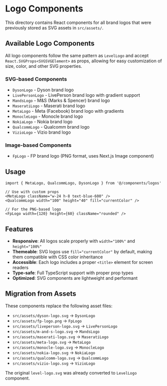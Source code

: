 # Logo Components

This directory contains React components for all brand logos that were previously stored as SVG assets in `src/assets/`.

## Available Logo Components

All logo components follow the same pattern as `LevelLogo` and accept `React.SVGProps<SVGSVGElement>` as props, allowing for easy customization of size, color, and other SVG properties.

### SVG-based Components
- `DysonLogo` - Dyson brand logo
- `LivePersonLogo` - LivePerson brand logo with gradient support
- `MandsLogo` - M&S (Marks & Spencer) brand logo
- `MaseratiLogo` - Maserati brand logo
- `MetaLogo` - Meta (Facebook) brand logo with gradients
- `MonocleLogo` - Monocle brand logo
- `NokiaLogo` - Nokia brand logo
- `QualcommLogo` - Qualcomm brand logo
- `VizioLogo` - Vizio brand logo

### Image-based Components
- `FpLogo` - FP brand logo (PNG format, uses Next.js Image component)

## Usage

```tsx
import { MetaLogo, QualcommLogo, DysonLogo } from '@/components/logos'

// Use with custom props
<MetaLogo className="w-24 h-8 text-blue-600" />
<QualcommLogo width="100" height="40" fill="currentColor" />

// For the PNG-based logo
<FpLogo width={120} height={60} className="rounded" />
```

## Features

- **Responsive**: All logos scale properly with `width="100%"` and `height="100%"`
- **Themeable**: SVG logos use `fill="currentColor"` by default, making them compatible with CSS color inheritance
- **Accessible**: Each logo includes a proper `<title>` element for screen readers
- **Type-safe**: Full TypeScript support with proper prop types
- **Optimized**: SVG components are lightweight and performant

## Migration from Assets

These components replace the following asset files:
- `src/assets/dyson-logo.svg` → `DysonLogo`
- `src/assets/fp-logo.png` → `FpLogo`
- `src/assets/liveperson-logo.svg` → `LivePersonLogo`
- `src/assets/m-and-s-logo.svg` → `MandsLogo`
- `src/assets/maserati-logo.svg` → `MaseratiLogo`
- `src/assets/meta-logo.svg` → `MetaLogo`
- `src/assets/monocle-logo.svg` → `MonocleLogo`
- `src/assets/nokia-logo.svg` → `NokiaLogo`
- `src/assets/qualcomm-logo.svg` → `QualcommLogo`
- `src/assets/vizio-logo.svg` → `VizioLogo`

The original `level-logo.svg` was already converted to `LevelLogo` component.
